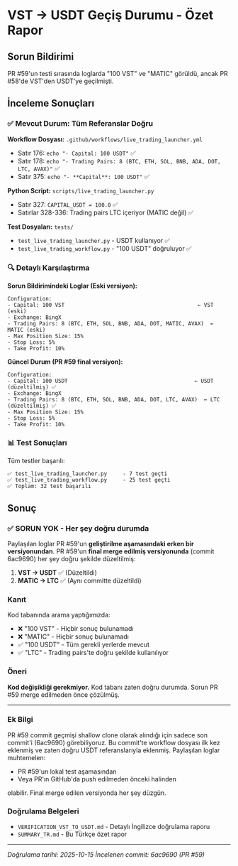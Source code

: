 # VST → USDT Geçiş Durumu - Özet Rapor

## Sorun Bildirimi
PR #59'un testi sırasında loglarda "100 VST" ve "MATIC" görüldü, ancak PR #58'de VST'den USDT'ye geçilmişti.

## İnceleme Sonuçları

### ✅ Mevcut Durum: Tüm Referanslar Doğru

**Workflow Dosyası:** `.github/workflows/live_trading_launcher.yml`
- Satır 176: `echo "- Capital: 100 USDT"` ✅
- Satır 178: `echo "- Trading Pairs: 8 (BTC, ETH, SOL, BNB, ADA, DOT, LTC, AVAX)"` ✅
- Satır 375: `echo "- **Capital**: 100 USDT"` ✅

**Python Script:** `scripts/live_trading_launcher.py`
- Satır 327: `CAPITAL_USDT = 100.0` ✅
- Satırlar 328-336: Trading pairs LTC içeriyor (MATIC değil) ✅

**Test Dosyaları:** `tests/`
- `test_live_trading_launcher.py` - USDT kullanıyor ✅
- `test_live_trading_workflow.py` - "100 USDT" doğruluyor ✅

### 🔍 Detaylı Karşılaştırma

**Sorun Bildirimindeki Loglar (Eski versiyon):**
```
Configuration:
- Capital: 100 VST                                          ← VST (eski)
- Exchange: BingX
- Trading Pairs: 8 (BTC, ETH, SOL, BNB, ADA, DOT, MATIC, AVAX)  ← MATIC (eski)
- Max Position Size: 15%
- Stop Loss: 5%
- Take Profit: 10%
```

**Güncel Durum (PR #59 final versiyon):**
```
Configuration:
- Capital: 100 USDT                                        ← USDT (düzeltilmiş) ✅
- Exchange: BingX
- Trading Pairs: 8 (BTC, ETH, SOL, BNB, ADA, DOT, LTC, AVAX)  ← LTC (düzeltilmiş) ✅
- Max Position Size: 15%
- Stop Loss: 5%
- Take Profit: 10%
```

### 📊 Test Sonuçları

Tüm testler başarılı:
```
✅ test_live_trading_launcher.py     - 7 test geçti
✅ test_live_trading_workflow.py     - 25 test geçti
✅ Toplam: 32 test başarılı
```

## Sonuç

### ✅ SORUN YOK - Her şey doğru durumda

Paylaşılan loglar PR #59'un **geliştirilme aşamasındaki erken bir versiyonundan**. PR #59'un **final merge edilmiş versiyonunda** (commit 6ac9690) her şey doğru şekilde düzeltilmiş:

1. **VST → USDT** ✅ (Düzeltildi)
2. **MATIC → LTC** ✅ (Aynı committe düzeltildi)

### Kanıt

Kod tabanında arama yaptığımızda:
- ❌ "100 VST" - Hiçbir sonuç bulunamadı
- ❌ "MATIC" - Hiçbir sonuç bulunamadı
- ✅ "100 USDT" - Tüm gerekli yerlerde mevcut
- ✅ "LTC" - Trading pairs'te doğru şekilde kullanılıyor

### Öneri

**Kod değişikliği gerekmiyor.** Kod tabanı zaten doğru durumda. Sorun PR #59 merge edilmeden önce çözülmüş.

---

### Ek Bilgi

PR #59 commit geçmişi shallow clone olarak alındığı için sadece son commit'i (6ac9690) görebiliyoruz. Bu commit'te workflow dosyası ilk kez eklenmiş ve zaten doğru USDT referanslarıyla eklenmiş. Paylaşılan loglar muhtemelen:
- PR #59'un lokal test aşamasından
- Veya PR'ın GitHub'da push edilmeden önceki halinden

olabilir. Final merge edilen versiyonda her şey düzgün.

### Doğrulama Belgeleri
- `VERIFICATION_VST_TO_USDT.md` - Detaylı İngilizce doğrulama raporu
- `SUMMARY_TR.md` - Bu Türkçe özet rapor

---
*Doğrulama tarihi: 2025-10-15*
*İncelenen commit: 6ac9690 (PR #59)*
